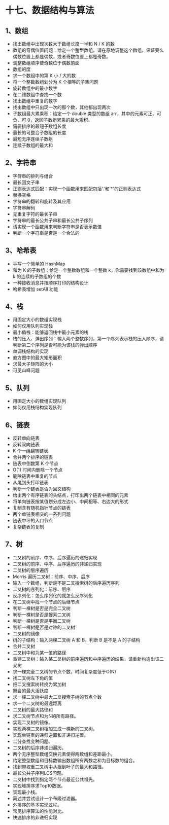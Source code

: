 
# 十七、数据结构与算法

## 1、数组

* 找出数组中出现次数大于数组长度一半和 N / K 的数
* 数组的奇偶位置问题：给定一个整型数组，请在原地调整这个数组，保证要么偶数位置上都是偶数，或者奇数位置上都是奇数。
* 调整数组顺序使奇数位于偶数前面
* 数组的度
* 求一个数组中的第 K 小 / 大的数
* 将一个整数数组划分为 K 个相等的子集问题
* 旋转数组中的最小数字
* 在二维数组中查找一个数
* 找出数组中重复的数字
* 找出数组中只出现一次的那个数，其他都出现两次
* 子数组最大累乘积：给定一个 double 类型的数组 arr，其中的元素可正、可负、可 0，返回子数组累乘的最大乘积。
* 需要排序的最短子数组长度
* 最长的可整合子数组的长度
* 最短无序连续子数组
* 连续子数组的最大和

## 2、字符串

* 字符串的排列与组合
* 最长回文子串
* 正则表达式匹配：实现一个函数用来匹配包括'.'和'\*'的正则表达式
* 替换空格
* 字符串的翻转和旋转及其应用
* 字符串解码
* 无重复字符的最长子串
* 字符串的最长公共子串和最长公共子序列
* 请实现一个函数用来判断字符串是否表示数值
* 判断一个字符串是否是一个合法的

## 3、哈希表

* 手写一个简单的 HashMap
* 和为 K 的子数组：给定一个整数数组和一个整数 k，你需要找到该数组中和为 k 的连续的子数组的个数
* 一种接收消息并按顺序打印的结构设计
* 哈希表增加 setAll 功能

## 4、栈

* 用固定大小的数组实现栈
* 如何仅用队列实现栈
* 最小值栈：能够返回栈中最小元素的栈
* 栈的压入、弹出序列：输入两个整数序列，第一个序列表示栈的压入顺序，请判断第二个序列是否可能为该栈的弹出顺序
* 单调栈结构的实现
* 直方图中的最大矩形面积
* 求最大子矩阵的大小
* 可见山峰问题

## 5、队列

* 用固定大小的数组实现队列
* 如何仅用栈结构实现队列

## 6、链表

* 反转单向链表
* 反转双向链表
* K 个一组翻转链表
* 合并两个排序的链表
* 链表中倒数第 K 个节点
* O(1) 时间内删除一个节点
* 删除链表中重复的节点
* 从尾到头打印链表
* 判断一个链表是否为回文结构
* 给出两个有序链表的头结点，打印出两个链表中相同的元素
* 将单向链表按某值划分成左边小、中间相等、右边大的形式
* 复制含有随机指针节点的链表
* 两个单链表相交的一系列问题
* 链表中环的入口节点
* 复杂链表的复制

## 7、树

* 二叉树的前序、中序、后序遍历的递归实现
* 二叉树的前序、中序、后序遍历的非递归实现
* 二叉树的层序遍历
* Morris 遍历二叉树：前序、中序、后序
* 输入一个数组，判断是不是二叉搜索树的后序遍历序列
* 二叉树的序列化：前序、层序
* 反序列化：怎么序列化的就怎么反序列化
* 在二叉树中找一个节点的后继节点
* 判断一棵树是否是完全二叉树
* 判断一棵树是否是搜索二叉树
* 判断一棵树是否是平衡二叉树
* 判断一棵树是否是对称的二叉树
* 二叉树的镜像
* 树的子结构：输入两棵二叉树 A 和 B，判断 B 是不是 A 的子结构
* 合并二叉树
* 二叉树中和为某一值的路径
* 重建二叉树：输入某二叉树的前序遍历和中序遍历的结果，请重新构造出该二叉树
* 求一棵完全二叉树的节点个数，时间复杂度低于O(N)
* 找二叉树左下角的值
* 把二叉搜索树转换为累加树
* 舞会的最大活跃度
* 求一棵二叉树中最大二叉搜索子树的节点个数
* 求一个二叉树的最远距离
* 二叉树的最大路径和
* 求二叉树节点和为N的所有路径。
* 实现二叉树的镜像。
* 实现两棵二叉树相加生成一棵新的二叉树。
* 实现单链表的递归逆置和非递归逆置。
* 二分查找变种问题。
* 二叉树的后序非递归遍历。
* 两个无序整型数组交换元素使得两数组和差距最小。
* 给定整型数组和目标数输出数组所有两数之和为目标数的组合。
* 找到带权重二叉树中从根到叶子的最大和路径。
* 最长公共子序列LCS问题。
* 二叉树中找到指定两个节点最近公共祖先。
* 实现堆排序求Top10数据。
* 实现最小栈。
* 简述并尝试设计一个布隆过滤器。
* 外排序的基本实现过程。
* 常见排序算法的性能对比。
* 快速排序的非递归实现